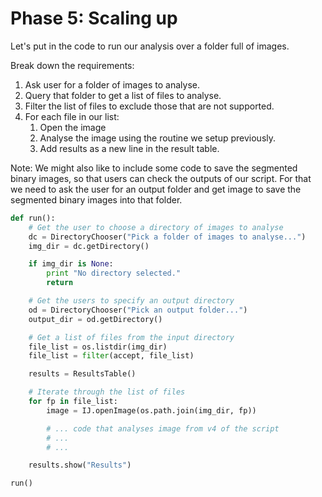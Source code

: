 # Phase 5: Scaling up
Let's put in the code to run our analysis over a folder full of images.

Break down the requirements:

1. Ask user for a folder of images to analyse.
2. Query that folder to get a list of files to analyse.
3. Filter the list of files to exclude those that are not supported.
4. For each file in our list:
    1. Open the image
    2. Analyse the image using the routine we setup previously.
    3. Add results as a new line in the result table.

Note: We might also like to include some code to save the segmented binary images, so that users can check the outputs of our script. For that we need to ask the user for an output folder and get image to save the segmented binary images into that folder.

```python
def run():
    # Get the user to choose a directory of images to analyse
    dc = DirectoryChooser("Pick a folder of images to analyse...")
    img_dir = dc.getDirectory()

    if img_dir is None:
        print "No directory selected."
        return

    # Get the users to specify an output directory
    od = DirectoryChooser("Pick an output folder...")
    output_dir = od.getDirectory()

    # Get a list of files from the input directory
    file_list = os.listdir(img_dir)
    file_list = filter(accept, file_list)

    results = ResultsTable()

    # Iterate through the list of files
    for fp in file_list:
        image = IJ.openImage(os.path.join(img_dir, fp))

        # ... code that analyses image from v4 of the script
        # ...
        # ...

    results.show("Results")

run()
```